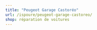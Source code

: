 ```yaml
---
title: "Peugeot Garage Castoréo"
url: /ispoure/peugeot-garage-castoreo/
shop: réparation de voitures
---
```

